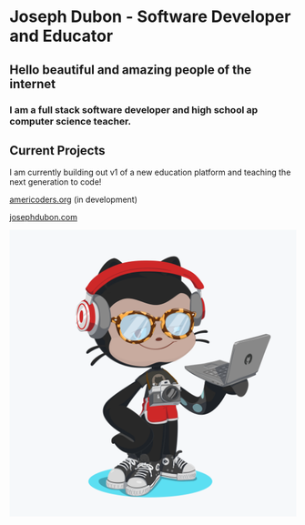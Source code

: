 # Joseph Dubon - Software Developer and Educator

## Hello beautiful and amazing people of the internet

### I am a full stack software developer and high school ap computer science teacher.

## Current Projects
I am currently building out v1 of a new education platform and teaching the next generation to code!

[americoders.org](https://americoders.org) (in development)

[josephdubon.com](https://www.josephdubon.com)

![Octocat style!](octocat.png)
